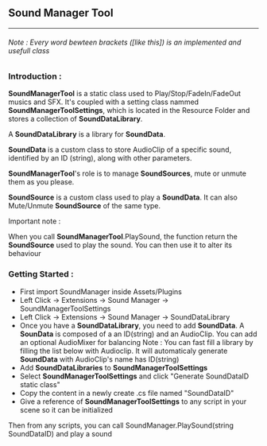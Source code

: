 
## Sound Manager Tool
___


###### Note : Every word bewteen brackets ([like this]) is an implemented and usefull class

### Introduction :

**SoundManagerTool** is a static class used to Play/Stop/FadeIn/FadeOut musics and SFX.
It's coupled with a setting class nammed **SoundManagerToolSettings**, which is located in the Resource Folder and stores a collection of **SoundDataLibrary**.

A **SoundDataLibrary** is a library for **SoundData**.

**SoundData** is a custom class to store AudioClip of a specific sound, identified by an ID (string), along with other parameters.

**SoundManagerTool**'s role is to manage **SoundSources**, mute or unmute them as you please.

**SoundSource** is a custom class used to play a **SoundData**.
It can also Mute/Unmute **SoundSource** of the same type.

Important note : 

When you call **SoundManagerTool**.PlaySound, the function return the **SoundSource** used to play the sound. You can then use it to alter its behaviour


### Getting Started : 

- First import SoundManager inside Assets/Plugins
- Left Click -> Extensions -> Sound Manager -> SoundManagerToolSettings
- Left Click -> Extensions -> Sound Manager -> SoundDataLibrary
- Once you have a **SoundDataLibrary**, you need to add **SoundData**. A **SounData** is composed of a an ID(string) and an AudioClip. You can add an optional AudioMixer for balancing
Note : You can fast fill a library by filling the list below with Audioclip. It will automaticaly generate **SoundData** with AudioClip's name has ID(string)
- Add **SoundDataLibraries** to **SoundManagerToolSettings**
- Select **SoundManagerToolSettings** and click "Generate SoundDataID static class"
- Copy the content in a newly create .cs file named "SoundDataID"
- Give a reference of **SoundManagerToolSettings** to any script in your scene so it can be initialized

Then from any scripts, you can call SoundManager.PlaySound(string SoundDataID) and play a sound